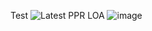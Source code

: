 Test
![Latest PPR LOA](https://user-images.githubusercontent.com/7392100/210703349-85743d8e-cb42-49d9-98af-7341492ad739.png)
![image](https://user-images.githubusercontent.com/7392100/230515669-faf2774e-2fa4-4956-9613-d8372f276170.png)

